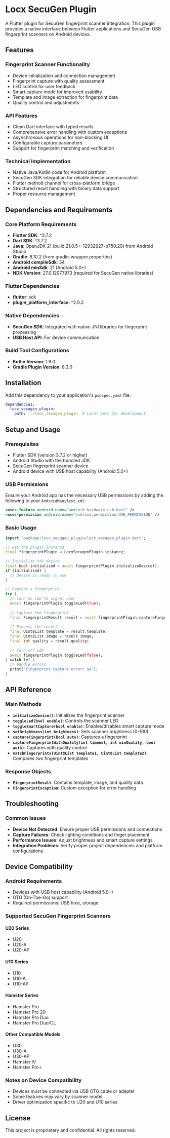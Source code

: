 # Locx SecuGen Plugin

A Flutter plugin for SecuGen fingerprint scanner integration. This plugin provides a native interface between Flutter applications and SecuGen USB fingerprint scanners on Android devices.

## Features

### Fingerprint Scanner Functionality
- Device initialization and connection management
- Fingerprint capture with quality assessment
- LED control for user feedback
- Smart capture mode for improved usability
- Template and image extraction for fingerprint data
- Quality control and adjustments

### API Features
- Clean Dart interface with typed results
- Comprehensive error handling with custom exceptions
- Asynchronous operations for non-blocking UI
- Configurable capture parameters
- Support for fingerprint matching and verification

### Technical Implementation
- Native Java/Kotlin code for Android platform
- SecuGen SDK integration for reliable device communication
- Flutter method channel for cross-platform bridge
- Structured result handling with binary data support
- Proper resource management

## Dependencies and Requirements

### Core Platform Requirements
- **Flutter SDK**: ^3.7.2
- **Dart SDK**: ^3.7.2
- **Java**: OpenJDK 21 (build 21.0.5+-12932927-b750.29) from Android Studio
- **Gradle**: 8.10.2 (from gradle-wrapper.properties)
- **Android compileSdk**: 34
- **Android minSdk**: 21 (Android 5.0+)
- **NDK Version**: 27.0.12077973 (required for SecuGen native libraries)

### Flutter Dependencies
- **flutter**: sdk
- **plugin_platform_interface**: ^2.0.2

### Native Dependencies
- **SecuGen SDK**: Integrated with native JNI libraries for fingerprint processing
- **USB Host API**: For device communication

### Build Tool Configurations
- **Kotlin Version**: 1.9.0
- **Gradle Plugin Version**: 8.3.0

## Installation

Add this dependency to your application's `pubspec.yaml` file:

```yaml
dependencies:
  locx_secugen_plugin:
    path: ../locx_secugen_plugin  # Local path for development
```

## Setup and Usage

### Prerequisites
- Flutter SDK (version 3.7.2 or higher)
- Android Studio with the bundled JDK
- SecuGen fingerprint scanner device
- Android device with USB host capability (Android 5.0+)

### USB Permissions

Ensure your Android app has the necessary USB permissions by adding the following to your `AndroidManifest.xml`:

```xml
<uses-feature android:name="android.hardware.usb.host" />
<uses-permission android:name="android.permission.USB_PERMISSION" />
```

### Basic Usage

```dart
import 'package:locx_secugen_plugin/locx_secugen_plugin.dart';

// Get the plugin instance
final fingerprintPlugin = LocxSecugenPlugin.instance;

// Initialize the device
final bool initialized = await fingerprintPlugin.initializeDevice();
if (initialized) {
  // Device is ready to use
}

// Capture a fingerprint
try {
  // Turn on LED to signal user
  await fingerprintPlugin.toggleLed(true);
  
  // Capture the fingerprint
  final FingerprintResult result = await fingerprintPlugin.captureFingerprint(false);
  
  // Process the result
  final Uint8List template = result.template;
  final Uint8List image = result.image;
  final int quality = result.quality;
  
  // Turn off LED
  await fingerprintPlugin.toggleLed(false);
} catch (e) {
  // Handle errors
  print('Fingerprint capture error: $e');
}
```

## API Reference

### Main Methods

- **`initializeDevice()`**: Initializes the fingerprint scanner
- **`toggleLed(bool enable)`**: Controls the scanner LED
- **`toggleSmartCapture(bool enable)`**: Enables/disables smart capture mode
- **`setBrightness(int brightness)`**: Sets scanner brightness (0-100)
- **`captureFingerprint(bool auto)`**: Captures a fingerprint
- **`captureFingerprintWithQuality(int timeout, int minQuality, bool auto)`**: Captures with quality control
- **`matchFingerprints(Uint8List template1, Uint8List template2)`**: Compares two fingerprint templates

### Response Objects

- **`FingerprintResult`**: Contains template, image, and quality data
- **`FingerprintException`**: Custom exception for error handling

## Troubleshooting

### Common Issues
- **Device Not Detected**: Ensure proper USB permissions and connections
- **Capture Failures**: Check lighting conditions and finger placement
- **Performance Issues**: Adjust brightness and smart capture settings
- **Integration Problems**: Verify proper project dependencies and platform configurations

## Device Compatibility

### Android Requirements
- Devices with USB host capability (Android 5.0+)
- OTG (On-The-Go) support
- Required permissions: USB host, storage

### Supported SecuGen Fingerprint Scanners

#### U20 Series
- U20
- U20-A
- U20-AP

#### U10 Series
- U10
- U10-A
- U10-AP

#### Hamster Series
- Hamster Pro
- Hamster Pro 20
- Hamster Pro Duo
- Hamster Pro Duo/CL

#### Other Compatible Models
- U30
- U30-A
- U30-AP
- Hamster IV
- Hamster Pro+

### Notes on Device Compatibility
- Devices must be connected via USB OTG cable or adapter
- Some features may vary by scanner model
- Driver optimization specific to U20 and U10 series

## License

This project is proprietary and confidential. All rights reserved.
